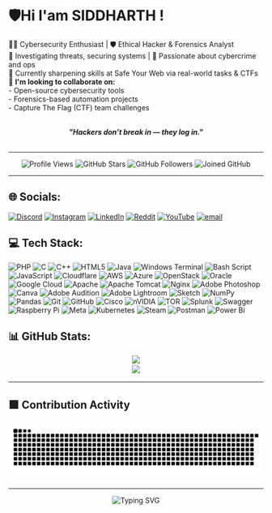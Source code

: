 # 🛡️Hi I'am SIDDHARTH !

👨‍💻 Cybersecurity Enthusiast | 🛡️ Ethical Hacker & Forensics Analyst <br>
🔐 Investigating threats, securing systems | 🧠 Passionate about cybercrime and ops <br>
🎯 Currently sharpening skills at Safe Your Web via real-world tasks & CTFs <br>
🤝 <b>I'm looking to collaborate on:</b><br>- Open-source cybersecurity tools<br>- Forensics-based automation projects<br>- Capture The Flag (CTF) team challenges<br><br> <div align="center"><strong><em>"Hackers don’t break in — they log in."</em></strong></div><br>

---

<p align="center">
  <img src="https://komarev.com/ghpvc/?username=Balram-1&label=Profile%20Views&color=0e75b6&style=for-the-badge" alt="Profile Views" />
  <img src="https://img.shields.io/github/stars/Balram-1?style=for-the-badge&label=Stars" alt="GitHub Stars" />
  <img src="https://img.shields.io/github/followers/Balram-1?style=for-the-badge&label=Followers" alt="GitHub Followers" />
  <img src="https://img.shields.io/badge/Joined%20GitHub-2022-blueviolet?style=for-the-badge" alt="Joined GitHub" />
</p>

---
## 🌐 Socials:
[![Discord](https://img.shields.io/badge/Discord-%237289DA.svg?logo=discord&logoColor=white)](https://discord.gg/https://discord.gg/nJPwZuYn) [![Instagram](https://img.shields.io/badge/Instagram-%23E4405F.svg?logo=Instagram&logoColor=white)](https://instagram.com/siddh3.5.8) [![LinkedIn](https://img.shields.io/badge/LinkedIn-%230077B5.svg?logo=linkedin&logoColor=white)](https://linkedin.com/in/https://www.linkedin.com/in/siddharth-l-00971b135/) [![Reddit](https://img.shields.io/badge/Reddit-%23FF4500.svg?logo=Reddit&logoColor=white)](https://reddit.com/user/https://www.reddit.com/user/siddh3_5_8/) [![YouTube](https://img.shields.io/badge/YouTube-%23FF0000.svg?logo=YouTube&logoColor=white)](https://youtube.com/@https://youtube.com/@error_beatz404?si=TLWgKtjSrKrwA5aM) [![email](https://img.shields.io/badge/Email-D14836?logo=gmail&logoColor=white)](mailto:siddharthlone333@gmail.com) 

## 💻 Tech Stack:
![PHP](https://img.shields.io/badge/php-%23777BB4.svg?style=for-the-badge&logo=php&logoColor=white) ![C](https://img.shields.io/badge/c-%2300599C.svg?style=for-the-badge&logo=c&logoColor=white) ![C++](https://img.shields.io/badge/c++-%2300599C.svg?style=for-the-badge&logo=c%2B%2B&logoColor=white) ![HTML5](https://img.shields.io/badge/html5-%23E34F26.svg?style=for-the-badge&logo=html5&logoColor=white) ![Java](https://img.shields.io/badge/java-%23ED8B00.svg?style=for-the-badge&logo=openjdk&logoColor=white) ![Windows Terminal](https://img.shields.io/badge/Windows%20Terminal-%234D4D4D.svg?style=for-the-badge&logo=windows-terminal&logoColor=white) ![Bash Script](https://img.shields.io/badge/bash_script-%23121011.svg?style=for-the-badge&logo=gnu-bash&logoColor=white) ![JavaScript](https://img.shields.io/badge/javascript-%23323330.svg?style=for-the-badge&logo=javascript&logoColor=%23F7DF1E) ![Cloudflare](https://img.shields.io/badge/Cloudflare-F38020?style=for-the-badge&logo=Cloudflare&logoColor=white) ![AWS](https://img.shields.io/badge/AWS-%23FF9900.svg?style=for-the-badge&logo=amazon-aws&logoColor=white) ![Azure](https://img.shields.io/badge/azure-%230072C6.svg?style=for-the-badge&logo=microsoftazure&logoColor=white) ![OpenStack](https://img.shields.io/badge/Openstack-%23f01742.svg?style=for-the-badge&logo=openstack&logoColor=white) ![Oracle](https://img.shields.io/badge/Oracle-F80000?style=for-the-badge&logo=oracle&logoColor=white) ![Google Cloud](https://img.shields.io/badge/GoogleCloud-%234285F4.svg?style=for-the-badge&logo=google-cloud&logoColor=white) ![Apache](https://img.shields.io/badge/apache-%23D42029.svg?style=for-the-badge&logo=apache&logoColor=white) ![Apache Tomcat](https://img.shields.io/badge/apache%20tomcat-%23F8DC75.svg?style=for-the-badge&logo=apache-tomcat&logoColor=black) ![Nginx](https://img.shields.io/badge/nginx-%23009639.svg?style=for-the-badge&logo=nginx&logoColor=white) ![Adobe Photoshop](https://img.shields.io/badge/adobe%20photoshop-%2331A8FF.svg?style=for-the-badge&logo=adobe%20photoshop&logoColor=white) ![Canva](https://img.shields.io/badge/Canva-%2300C4CC.svg?style=for-the-badge&logo=Canva&logoColor=white) ![Adobe Audition](https://img.shields.io/badge/Adobe%20Audition-9999FF.svg?style=for-the-badge&logo=Adobe%20Audition&logoColor=white) ![Adobe Lightroom](https://img.shields.io/badge/Adobe%20Lightroom-31A8FF.svg?style=for-the-badge&logo=Adobe%20Lightroom&logoColor=white) ![Sketch](https://img.shields.io/badge/Sketch-FFB387?style=for-the-badge&logo=sketch&logoColor=black) ![NumPy](https://img.shields.io/badge/numpy-%23013243.svg?style=for-the-badge&logo=numpy&logoColor=white) ![Pandas](https://img.shields.io/badge/pandas-%23150458.svg?style=for-the-badge&logo=pandas&logoColor=white) ![Git](https://img.shields.io/badge/git-%23F05033.svg?style=for-the-badge&logo=git&logoColor=white) ![GitHub](https://img.shields.io/badge/github-%23121011.svg?style=for-the-badge&logo=github&logoColor=white) ![Cisco](https://img.shields.io/badge/cisco-%23049fd9.svg?style=for-the-badge&logo=cisco&logoColor=black) ![nVIDIA](https://img.shields.io/badge/nVIDIA-%2376B900.svg?style=for-the-badge&logo=nVIDIA&logoColor=white) ![TOR](https://img.shields.io/badge/tor-%237E4798.svg?style=for-the-badge&logo=tor-project&logoColor=white) ![Splunk](https://img.shields.io/badge/splunk-%23000000.svg?style=for-the-badge&logo=splunk&logoColor=white) ![Swagger](https://img.shields.io/badge/-Swagger-%23Clojure?style=for-the-badge&logo=swagger&logoColor=white) ![Raspberry Pi](https://img.shields.io/badge/-Raspberry_Pi-C51A4A?style=for-the-badge&logo=Raspberry-Pi) ![Meta](https://img.shields.io/badge/Meta-%230467DF.svg?style=for-the-badge&logo=Meta&logoColor=white) ![Kubernetes](https://img.shields.io/badge/kubernetes-%23326ce5.svg?style=for-the-badge&logo=kubernetes&logoColor=white) ![Steam](https://img.shields.io/badge/steam-%23000000.svg?style=for-the-badge&logo=steam&logoColor=white) ![Postman](https://img.shields.io/badge/Postman-FF6C37?style=for-the-badge&logo=postman&logoColor=white) ![Power Bi](https://img.shields.io/badge/power_bi-F2C811?style=for-the-badge&logo=powerbi&logoColor=black)

## 📊 GitHub Stats:

<div align="center">

  <img src="https://nirzak-streak-stats.vercel.app/?user=siddh358&theme=dark&hide_border=false" /><br/>
  <img src="https://github-readme-stats.vercel.app/api/top-langs/?username=siddh358&theme=dark&hide_border=false&include_all_commits=false&count_private=false&layout=compact" />

</div>

---

## 🟩 Contribution Activity

<picture>
  <source media="(prefers-color-scheme: dark)" srcset="https://raw.githubusercontent.com/Balram-1/Balram-1/output/github-contribution-grid-snake-dark.svg" />
  <source media="(prefers-color-scheme: light)" srcset="https://raw.githubusercontent.com/Balram-1/Balram-1/output/github-contribution-grid-snake.svg" />
  <img alt="github contribution grid snake animation" src="https://raw.githubusercontent.com/Balram-1/Balram-1/output/github-contribution-grid-snake.svg" />
</picture>

---
<p align="center">
  <img src="https://readme-typing-svg.demolab.com?font=Fira+Code&size=24&pause=1000&color=F7F7F7&center=true&vCenter=true&width=600&lines=YOU+HAVE+BEEN+HACKED+!+%F0%9F%92%80;HaCkEr+404+%F0%9F%92%BB" alt="Typing SVG" />
</p>


